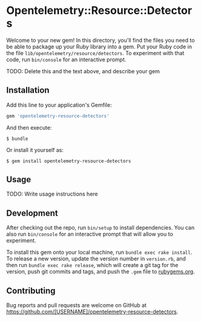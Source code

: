 # Opentelemetry::Resource::Detectors

Welcome to your new gem! In this directory, you'll find the files you need to be able to package up your Ruby library into a gem. Put your Ruby code in the file `lib/opentelemetry/resource/detectors`. To experiment with that code, run `bin/console` for an interactive prompt.

TODO: Delete this and the text above, and describe your gem

## Installation

Add this line to your application's Gemfile:

```ruby
gem 'opentelemetry-resource-detectors'
```

And then execute:

    $ bundle

Or install it yourself as:

    $ gem install opentelemetry-resource-detectors

## Usage

TODO: Write usage instructions here

## Development

After checking out the repo, run `bin/setup` to install dependencies. You can also run `bin/console` for an interactive prompt that will allow you to experiment.

To install this gem onto your local machine, run `bundle exec rake install`. To release a new version, update the version number in `version.rb`, and then run `bundle exec rake release`, which will create a git tag for the version, push git commits and tags, and push the `.gem` file to [rubygems.org](https://rubygems.org).

## Contributing

Bug reports and pull requests are welcome on GitHub at https://github.com/[USERNAME]/opentelemetry-resource-detectors.
